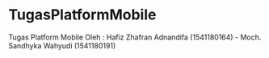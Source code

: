 # TugasPlatformMobile
Tugas Platform Mobile Oleh : Hafiz Zhafran Adnandifa (1541180164) - Moch. Sandhyka Wahyudi (1541180191)
